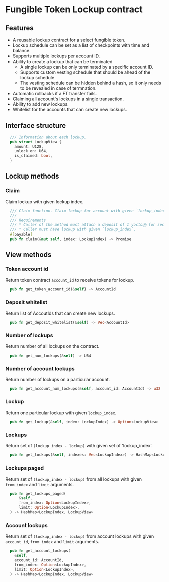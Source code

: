 # Fungible Token Lockup contract

## Features

- A reusable lockup contract for a select fungible token.
- Lockup schedule can be set as a list of checkpoints with time and balance.
- Supports multiple lockups per account ID.
- Ability to create a lockup that can be terminated
  - A single lockup can be only terminated by a specific account ID.
  - Supports custom vesting schedule that should be ahead of the lockup schedule
  - The vesting schedule can be hidden behind a hash, so it only needs to be revealed in case of termnation.
- Automatic rollbacks if a FT transfer fails.
- Claiming all account's lockups in a single transaction.
- Ability to add new lockups.
- Whitelist for the accounts that can create new lockups.

## Interface structure

```rust
  /// Information about each lockup. 
  pub struct LockupView {
    amount: U128,
    unlock_on: U64,
    is_claimed: bool,
  }
```

## Lockup methods

### Claim
Claim lockup with given lockup index.

```rust
  /// Claim function. Claim lockup for account with given `lockup_index`.
  /// 
  /// Requirements
  /// * Caller of the method must attach a deposit of 1 yoctoⓃ for security purposes.
  /// * Caller must have lockup with given `lockup_index`.
  #[payable]
  pub fn claim(&mut self, index: LockupIndex) -> Promise 
```

## View methods

### Token account id
Return token contract `account_id` to receive tokens for lockup.

```rust
  pub fn get_token_account_id(&self) -> AccountId
```

### Deposit whitelist 
Return list of AccoutIds that can create new lockups.

```rust
  pub fn get_deposit_whitelist(&self) -> Vec<AccountId>
```

### Number of lockups
Return number of all lockups on the contract.

```rust 
  pub fn get_num_lockups(&self) -> U64
```

### Number of account lockups
Return number of lockups on a particular account.

```rust 
  pub fn get_account_num_lockups(&self, account_id: AccountId) -> u32
```

### Lockup
Return one particular lockup with given `lockup_index`.

```rust 
  pub fn get_lockup(&self, index: LockupIndex) -> Option<LockupView>
```

### Lockups
Return set of `(lockup_index - lockup)` with given set of 'lockup_index'.

```rust
  pub fn get_lockups(&self, indexes: Vec<LockupIndex>) -> HashMap<LockupIndex, LockupView>
```

### Lockups paged
Return set of `(lockup_index - lockup)` from all lockups with given `from_index` and `limit` arguments.

```rust
  pub fn get_lockups_paged(
      &self,
      from_index: Option<LockupIndex>,
      limit: Option<LockupIndex>,
  ) -> HashMap<LockupIndex, LockupView>
```

### Account lockups
Return set of `(lockup_index - lockup)` from account lockups with given `account_id`, `from_index` and `limit` arguments.

```rust 
  pub fn get_account_lockups(
    &self,
    account_id: AccountId,
    from_index: Option<LockupIndex>,
    limit: Option<LockupIndex>,
  ) -> HashMap<LockupIndex, LockupView> 
```

